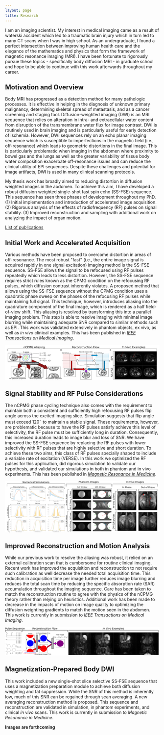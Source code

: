 ```yaml
---
layout: page
title: Research	
---
```


I am an imaging scientist.  My interest in medical imaging came as a result of waterski accident which led to a traumatic brain injury which in turn led to many CT scans when I was in high school.  As an undergraduate, I found a perfect intersection between improving human health care and the elegance of the mathematics and physics that form the framework of magnetic resonance imaging (MRI).  I have been fortunate to rigorously pursue these topics - specifically body diffusion MRI - in graduate school and hope to be able to continue with this work afterwards throughout my career.  

## Motivation and Overview
Body MRI has progressed as a detection method for many pathologic processes. It is effective in helping in the diagnosis of unknown primary malignancy, determining skeletal spread of metastasis, and as a cancer screening and staging tool. Diffusion-weighted imaging (DWI) is an MRI sequence that relies on alteration in intra- and extracellular water content from disruption of the transmembrane water flux for image contrast.  DWI is routinely used in brain imaging and is particularly useful for early detection of ischemia.  However, DWI sequences rely on an echo planar imaging sequence which is susceptible to imperfections in the magnetic field (i.e., off-resonance) which leads to geometric distortions in the final image.  This is particularly problematic when imaging in the abdomen where proximity to bowel gas and the lungs as well as the greater variability of tissue body water composition exacerbate off-resonance issues and can reduce the clinical utility of EPI sequences.  Despite these challenges and potential for image artifacts, DWI is used in many clinical scanning protocols. 

My thesis work has broadly aimed to reducing distortion in diffusion weighted images in the abdomen.  To achieve this aim, I have developed a robust diffusion weighted single-shot fast spin echo (SS-FSE) sequence.  This sequence has seen three phases of development throughout my PhD.  (1) Initial implementation and introduction of accelerated image acquisition.  (2) Rigorous analysis of the effects of radiofrequency (RF) pulses on signal stability.  (3)  Improved reconstruction and sampling with additional work on analyzing the impact of organ motion.

<a href="{{ 'publications.html' | absolute_url }}" class="button">List of publications</a>

## Initial Work and Accelerated Acquisition
Various methods have been proposed to overcome distortion in areas of off-resonance.  The most robust "fast" (i.e., the entire image signal is acquired rapidly in one signal excitation) imaging method is the SS-FSE sequence.  SS-FSE allows the signal to be refocused using RF pulses repeatedly which leads to less distortion.  However, the SS-FSE sequence requires strict rules known as the CPMG condition on the refocusing RF pulses, which diffusion contrast inherently violates.  A proposed method that allows using the SS-FSE sequence without the CPMG condition uses a quadratic phase sweep on the phases of the refocusing RF pulses while maintaining full signal.  This technique, however, introduces aliasing into the quadrature component of the final image, which is rendered as a half field-of-view shift.  This aliasing is resolved by transforming this into a parallel imaging problem.  This step is able to resolve imaging with minimal image blurring while maintaining adequate SNR compared to similar methods such as EPI. This work was validated extensively in phantom objects, ex vivo, as well as *in vivo* clinical examples.  This has been published in [*IEEE Transactions on Medical Imaging*](http://ieeexplore.ieee.org/document/7723819/).

<span class="image fit"><img src="assets/images/im1.png" alt="" /></span>   	     

## Signal Stability and RF Pulse Considerations
The nCPMG phase cycling technique also comes with the requirement to maintain both a consistent and sufficiently high refocusing RF pulses flip angle across the excited imaging slice.  Simulation suggests that flip angle must exceed 120$^\circ$ to maintain a stable signal.  These requirements, however, are problematic because to have the RF pulses satisfy achieve this level of selectivity, the RF pulse must be sufficiently long in duration.  Consequently, this increased duration leads to image blur and loss of SNR.  We have improved the SS-FSE sequence by replacing the RF pulses with lower selectivity with RF pulses that are highly selective and short duration.  To achieve these two aims, this class of RF pulses specially shaped to include a variable rate of excitation (VERSE).  In this work we optimized the RF pulses for this application, did rigorous simulation to validate our hypothesis, and validated our simulations in both in phantom and in vivo experiments.  This has been published in [*Magnetic Resonance in Medicine*](http://onlinelibrary.wiley.com/doi/10.1002/mrm.26694/abstract).

<span class="image fit"><img src="assets/images/im2.png" alt="" /></span>

## Improved Reconstruction and Motion Analysis
While our previous work to resolve the aliasing was robust, it relied on an external calibration scan that is cumbersome for routine clinical imaging.  Recent work has improved the acquisition and reconstruction to not require such calibration as well decrease the needed total acquisition time.  This reduction in acquisition time per image further reduces image blurring and reduces the total scan time by reducing the specific absorption rate (SAR) accumulation throughout the imaging sequence.  Care has been taken to match the reconstruction routine to agree with the physics of the nCPMG theory rather than relying on heuristics. Additional work has been made to decrease in the impacts of motion on image quality to optimizing the diffusion weighting gradients to match the motion seen in the abdomen.  This work is currently in submission to *IEEE Transactions on Medical Imaging*.

<span class="image fit"><img src="assets/images/im3.png" alt="" /></span>

## Magnetization-Prepared Body DWI

This work included a new single-shot slice selective SS-FSE sequence that uses a magnetization preparation module to achieve both diffusion weighting and fat suppression.  While the SNR of this method is inherently low, much of this SNR can be regained through scan averaging.  A new averaging reconstruction method is proposed.  This sequence and reconstruction are validated in simulation, in phantom experiments, and clinical *in vivo* scans.  This work is currently in submission to *Magnetic Resonance in Medicine*.

**Images are forthcoming**
